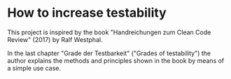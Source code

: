 # How to increase testability

This project is inspired by the book "Handreichungen zum Clean Code Review" (2017) by Ralf Westphal.

In the last chapter "Grade der Testbarkeit" ("Grades of testability") the author explains the methods and principles shown in the book by means of a simple use case.